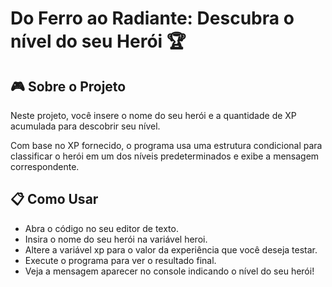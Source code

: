 # Do Ferro ao Radiante: Descubra o nível do seu Herói 🏆
## 🎮 Sobre o Projeto

Neste projeto, você insere o nome do seu herói e a quantidade de XP acumulada para descobrir seu nível.

Com base no XP fornecido, o programa usa uma estrutura condicional para classificar o herói em um dos níveis predeterminados e exibe a mensagem correspondente.

## 📋 Como Usar
 * Abra o código no seu editor de texto.
 * Insira o nome do seu herói na variável heroi.
 * Altere a variável xp para o valor da experiência que você deseja testar.
 * Execute o programa para ver o resultado final.
 * Veja a mensagem aparecer no console indicando o nível do seu herói!
